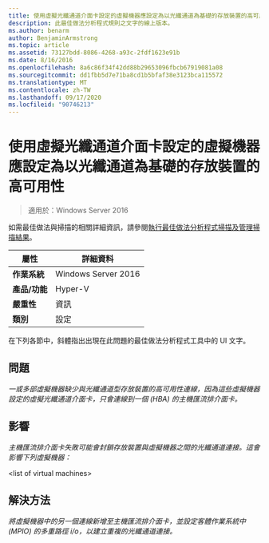 ```yaml
---
title: 使用虛擬光纖通道介面卡設定的虛擬機器應設定為以光纖通道為基礎的存放裝置的高可用性
description: 此最佳做法分析程式規則之文字的線上版本。
ms.author: benarm
author: BenjaminArmstrong
ms.topic: article
ms.assetid: 73127bdd-8086-4268-a93c-2fdf1623e91b
ms.date: 8/16/2016
ms.openlocfilehash: 8a6c86f34f42dd88b29653096fbcb67919081a08
ms.sourcegitcommit: dd1fbb5d7e71ba8cd1b5bfaf38e3123bca115572
ms.translationtype: MT
ms.contentlocale: zh-TW
ms.lasthandoff: 09/17/2020
ms.locfileid: "90746213"
---
```

# <a name="virtual-machines-configured-with-a-virtual-fibre-channel-adapter-should-be-configured-for-high-availability-to-the-fibre-channel-based-storage"></a>使用虛擬光纖通道介面卡設定的虛擬機器應設定為以光纖通道為基礎的存放裝置的高可用性

>適用於：Windows Server 2016

如需最佳做法與掃描的相關詳細資訊，請參閱[執行最佳做法分析程式掃描及管理掃描結果](https://go.microsoft.com/fwlink/p/?LinkID=223177)。

|屬性|詳細資料|
|-|-|
|**作業系統**|Windows Server 2016|
|**產品/功能**|Hyper-V|
|**嚴重性**|資訊|
|**類別**|設定|

在下列各節中，斜體指出出現在此問題的最佳做法分析程式工具中的 UI 文字。

## <a name="issue"></a>**問題**
*一或多部虛擬機器缺少與光纖通道型存放裝置的高可用性連線，因為這些虛擬機器設定的虛擬光纖通道介面卡，只會連線到一個 (HBA) 的主機匯流排介面卡。*

## <a name="impact"></a>**影響**
*主機匯流排介面卡失敗可能會封鎖存放裝置與虛擬機器之間的光纖通道連接。這會影響下列虛擬機器：*

\<list of virtual machines>

## <a name="resolution"></a>**解決方法**
*將虛擬機器中的另一個連線新增至主機匯流排介面卡，並設定客體作業系統中 (MPIO) 的多重路徑 i/o，以建立重複的光纖通道連接。*



